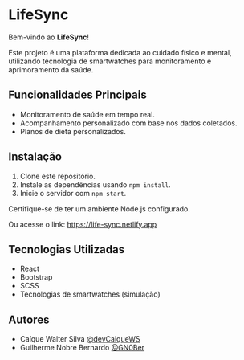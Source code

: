 # LifeSync

Bem-vindo ao **LifeSync**!

Este projeto é uma plataforma dedicada ao cuidado físico e mental, utilizando tecnologia de smartwatches para monitoramento e aprimoramento da saúde.

## Funcionalidades Principais

- Monitoramento de saúde em tempo real.
- Acompanhamento personalizado com base nos dados coletados.
- Planos de dieta personalizados.

## Instalação

1. Clone este repositório.
2. Instale as dependências usando `npm install`.
3. Inicie o servidor com `npm start`.

Certifique-se de ter um ambiente Node.js configurado.

Ou acesse o link: https://life-sync.netlify.app

## Tecnologias Utilizadas

- React
- Bootstrap
- SCSS
- Tecnologias de smartwatches (simulação)

## Autores

- Caíque Walter Silva [@devCaiqueWS](https://github.com/devCaiqueWS)
- Guilherme Nobre Bernardo [@GN0Ber](https://github.com/GN0Ber)


